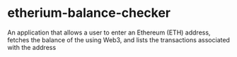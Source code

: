 # etherium-balance-checker
An application that allows a user to enter an Ethereum (ETH) address, fetches the balance of the using Web3, and lists the transactions associated with the address
